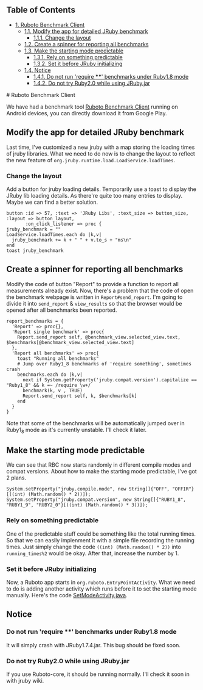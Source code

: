 <div id="table-of-contents">
<h2>Table of Contents</h2>
<div id="text-table-of-contents">
<ul>
<li><a href="#sec-1">1. Ruboto Benchmark Client</a>
<ul>
<li><a href="#sec-1-1">1.1. Modify the app for detailed JRuby benchmark</a>
<ul>
<li><a href="#sec-1-1-1">1.1.1. Change the layout</a></li>
</ul>
</li>
<li><a href="#sec-1-2">1.2. Create a spinner for reporting all benchmarks</a></li>
<li><a href="#sec-1-3">1.3. Make the starting mode predictable</a>
<ul>
<li><a href="#sec-1-3-1">1.3.1. Rely on something predictable</a></li>
<li><a href="#sec-1-3-2">1.3.2. Set it before JRuby initializing</a></li>
</ul>
</li>
<li><a href="#sec-1-4">1.4. Notice</a>
<ul>
<li><a href="#sec-1-4-1">1.4.1. Do not run 'require <b>**</b>' benchmarks under Ruby1.8 mode</a></li>
<li><a href="#sec-1-4-2">1.4.2. Do not try Ruby2.0 while using JRuby.jar</a></li>
</ul>
</li>
</ul>
</li>
</ul>
</div>
</div>
# Ruboto Benchmark Client

We have had a benchmark tool [Ruboto Benchmark Client](https://github.com/ruboto/ruboto_benchmark_client) running on Android devices, you can directly download it from Google Play.

## Modify the app for detailed JRuby benchmark

Last time, I've customized a new jruby with a map storing the loading times of jruby libraries. What we need to do now is to change the layout to reflect the new feature of `org.jruby.runtime.load.LoadService.loadTimes`.

### Change the layout

Add a button for jruby loading details. Temporarily use a toast to display the JRuby lib loading details. As there're quite too many entries to display. Maybe we can find a better solution.

    button :id => 57, :text => 'JRuby Libs', :text_size => button_size, :layout => button_layout,
           :on_click_listener => proc { 
    jruby_benchmark = ""
    LoadService.loadTimes.each do |k,v|
      jruby_benchmark += k + " " + v.to_s + "ms\n"
    end
    toast jruby_benchmark

## Create a spinner for reporting all benchmarks

Modify the code of button "Report" to provide a function to report all measurements already exist. Now, there's a problem that the code of open the benchmark webpage is written in `Report#send_report`. I'm going to divide it into `send_report` & `view_results` so that the browser would be opened after all benchmarks been reported.

    report_benchmarks = {
      'Report' => proc{},
      'Report single benchmark' => proc{
        Report.send_report self, @benchmark_view.selected_view.text, $benchmarks[@benchmark_view.selected_view.text]
      },
      'Report all benchmarks' => proc{
        toast "Running all benchmarks"
        # Jump over Ruby1_8 benchmarks of 'require something', sometimes crash
        benchmarks.each do |k,v| 
          next if System.getProperty('jruby.compat.version').capitalize == "Ruby1_8" && k =~ /require \w+/
          benchmark(k, v , TRUE)
          Report.send_report self, k, $benchmarks[k]
        end
      }
    }

Note that some of the benchmarks will be automatically jumped over in Ruby1<sub>8</sub> mode as it's currently unstable. I'll check it later.

## Make the starting mode predictable

We can see that RBC now starts randomly in different compile modes and compat versions. About how to make the starting mode predictable, I've got 2 plans.

    System.setProperty("jruby.compile.mode", new String[]{"OFF", "OFFIR"}[((int) (Math.random() * 2))]);
    System.setProperty("jruby.compat.version", new String[]{"RUBY1_8", "RUBY1_9", "RUBY2_0"}[((int) (Math.random() * 3))]);

### Rely on something predictable

One of the predictable stuff could be something like the total running times. So that we can easily implenment it with a simple file recording the running times. Just simply change the code `((int) (Math.random() * 2))` into `running_times%2` would be okay. After that, increase the number by 1.

### Set it before JRuby initializing

Now, a Ruboto app starts in `org.ruboto.EntryPointActivity`. What we need to do is adding another activity which runs before it to set the starting mode manually. Here's the code [SetModeActivity.java](https://github.com/Nyangawa/ruboto_benchmark_client/blob/master/src/org/ruboto/benchmarks/SetModeActivity.java).

## Notice

### Do not run 'require **\*\***' benchmarks under Ruby1.8 mode

It will simply crash with JRuby1.7.4.jar. This bug should be fixed soon.

### Do not try Ruby2.0 while using JRuby.jar

If you use Ruboto-core, it should be running normally. I'll check it soon in with jruby wiki.
